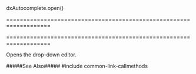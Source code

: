<!--id-->dxAutocomplete.open()<!--/id-->
===================================================================
<!--hidden--><!--/hidden-->
===================================================================

<!--shortDescription-->
Opens the drop-down editor.
<!--/shortDescription-->

<!--fullDescription-->
#####See Also#####
#include common-link-callmethods
<!--/fullDescription-->